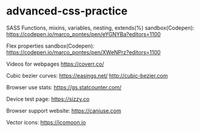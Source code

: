 # advanced-css-practice


SASS Functions, mixins, variables, nesting, extends(%) sandbox(Codepen):
https://codepen.io/marco_pontes/pen/eYGNYBa?editors=1100

Flex properties sandbox(Codepen):
https://codepen.io/marco_pontes/pen/XWeNPrz?editors=1100


Videos for webpages
https://coverr.co/

Cubic bezier curves: https://easings.net/
http://cubic-bezier.com

Browser use stats: https://gs.statcounter.com/

Device test page: https://sizzy.co

Browser support website: https://caniuse.com

Vector icons: https://icomoon.io